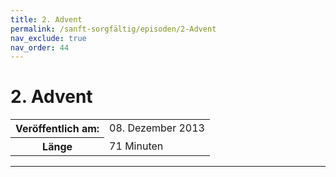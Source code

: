 ```yaml
---
title: 2. Advent
permalink: /sanft-sorgfältig/episoden/2-Advent
nav_exclude: true
nav_order: 44
---
```


# 2. Advent
<table class="resp-table dcf-table dcf-table-responsive dcf-table-bordered dcf-table-striped dcf-w-100%">
                    <tbody>
                        <tr>
                            <th scope="row">Veröffentlich am:</th>
                            <td data-label="Veröffentlich am:">08. Dezember 2013</td>
                        </tr>
                        <tr>
                            <th scope="row">Länge </th>
                            <td data-label="Länge ">71 Minuten</td>
                        </tr></tbody>
                </table>

***

